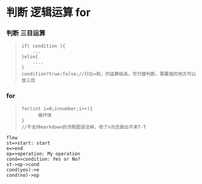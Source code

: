 # 判断  逻辑运算  for
### 判断  三目运算
>
>     if( condition ){
>         ...
>     }else{
>         ....
>     }
>     condition?true:false;//只比=和，的运算级高，可代替判断，需要值的地方可以放三目
>




### for

>     
>     
>     for(int i=0;i<number;i++){
>           循环体
>     }
>     //不支持markdown的流程图语法嘛，改了n次还是出不来T-T
>
```
flow
st=>start: start
e=>end
op=>operation: My operation
cond=>condition: Yes or No?
st->op->cond
cond(yes)->e
cond(no)->op
```

